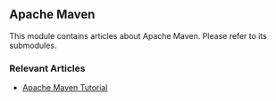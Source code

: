 ## Apache Maven

This module contains articles about Apache Maven. Please refer to its submodules.

### Relevant Articles

- [Apache Maven Tutorial](https://www.baeldung.com/maven)
